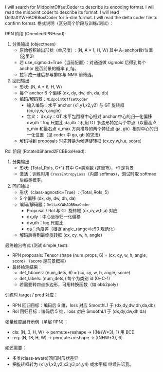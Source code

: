 I will search for MidpointOffsetCoder to describe its encoding format. I will read the midpoint coder to describe its format. I will read DeltaXYWHAOBBoxCoder for 5-dim format. I will read the delta coder file to confirm format. 格式说明（区分两个阶段与训练/测试）：

RPN 阶段 (OrientedRPNHead):

1. 分类输出 (objectness)
   - 原始卷积输出形状（单尺度）: (N, A * 1, H, W) 其中 A=anchor数/位置 (这里3)
   - 若 use_sigmoid=True（当前配置）：对通道做 sigmoid 后得到每个 anchor 是否前景的概率 p_fg。
   - 拉平成一维后参与排序与 NMS 前筛选。
2. 回归输出
   - 形状: (N, A * 6, H, W)
   - 每个 anchor 6 个偏移 (dx, dy, dw, dh, da, db)
   - 编码/解码器：`MidpointOffsetCoder`
     - 输入编码：水平 anchor (x1,y1,x2,y2) 与 GT 旋转框 (cx,cy,w,h,angle)
     - 含义：
       dx,dy：GT 水平包围框中心相对 anchor 中心的归一化偏移
       dw,dh：log 尺度比
       da,db：利用 GT 多边形特定两个中点（以最高点 y_min 和最右点 x_max 方向推导的两个特征点 ga, gb）相对中心的归一化位置（见 coder 中 ga, gb 的求法）
   - 解码得到 proposals 时先转换为候选旋转框 (cx,cy,w,h,a, score)

RoI 阶段 (RotatedShared2FCBBoxHead):

1. 分类输出
   - 形状: (Total_RoIs, C+1) 其中 C=类别数 (这里15)，+1 是背景
   - 激活：训练时用 `CrossEntropyLoss`（内部 softmax），测试时取 softmax 后每类概率。
2. 回归输出
   - 形状（class-agnostic=True）: (Total_RoIs, 5)
   - 5 个偏移 (dx, dy, dw, dh, da)
   - 编码/解码器：`DeltaXYWHAOBBoxCoder`
     - Proposal / RoI 与 GT 旋转框 (cx,cy,w,h,a) 对应
     - dx,dy：中心坐标归一化偏移
     - dw,dh：log 尺度比
     - da：角度差（根据 angle_range=le90 规范化）
   - 解码后得到最终旋转框 (cx, cy, w, h, angle)

最终输出格式 (测试 simple_test):

- RPN proposals: Tensor shape (num_props, 6) = (cx, cy, w, h, angle, score) （score 是前景概率）
- 最终检测结果：
  - det_bboxes: (num_dets, 6) = (cx, cy, w, h, angle, score)
  - det_labels: (num_dets,) 每个为类别 id (0~C-1)
  - 若需要转四点多边形，可用转换函数（如 obb2poly）

训练时 target / pred 对应：

- RPN 回归目标：编码后 6 维，loss 对应 SmoothL1 于 (dx,dy,dw,dh,da,db)
- RoI 回归目标：编码后 5 维，loss 对应 SmoothL1 于 (dx,dy,dw,dh,da)

张量维度展开示例（单层 RPN）：

- cls: (N, 3, H, W) → permute+reshape → ((N*H*W*3), 1) 用 BCE
- reg: (N, 18, H, W) → permute+reshape → ((N*H*W*3), 6)

如还需要：

- 多类(class-aware)回归时形状差异
- 把旋转框转为 (x1,y1,x2,y2,x3,y3,x4,y4) 或水平框
  继续告诉我。
